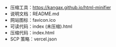- 压缩工具：https://kangax.github.io/html-minifier
- 说明文档：README.md
- 网站图标：favicon.ico
- 可读代码：index (未压缩).html
- 压缩代码：index.html
- SCP 策略：vercel.json
